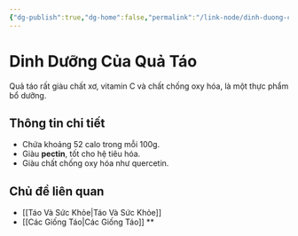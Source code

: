 ```yaml
---
{"dg-publish":true,"dg-home":false,"permalink":"/link-node/dinh-duong-cua-qua-tao/","dgPassFrontmatter":true,"noteIcon":"","created":"2025-01-01T22:22:41.711+07:00","updated":"2025-01-01T22:25:28.864+07:00"}
---
```


# Dinh Dưỡng Của Quả Táo
Quả táo rất giàu chất xơ, vitamin C và chất chống oxy hóa, là một thực phẩm bổ dưỡng.

## Thông tin chi tiết
- Chứa khoảng 52 calo trong mỗi 100g.
- Giàu **pectin**, tốt cho hệ tiêu hóa.
- Giàu chất chống oxy hóa như quercetin.

## Chủ đề liên quan
- [[Táo Và Sức Khỏe\|Táo Và Sức Khỏe]]
- [[Các Giống Táo\|Các Giống Táo]]
**
